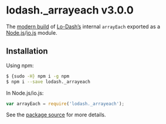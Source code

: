 # lodash._arrayeach v3.0.0

The [modern build](https://github.com/lodash/lodash/wiki/Build-Differences) of [Lo-Dash’s](https://lodash.com/) internal `arrayEach` exported as a [Node.js](http://nodejs.org/)/[io.js](https://iojs.org/) module.

## Installation

Using npm:

```bash
$ {sudo -H} npm i -g npm
$ npm i --save lodash._arrayeach
```

In Node.js/io.js:

```js
var arrayEach = require('lodash._arrayeach');
```

See the [package source](https://github.com/lodash/lodash/blob/3.0.0-npm-packages/lodash._arrayeach/index.js) for more details.
